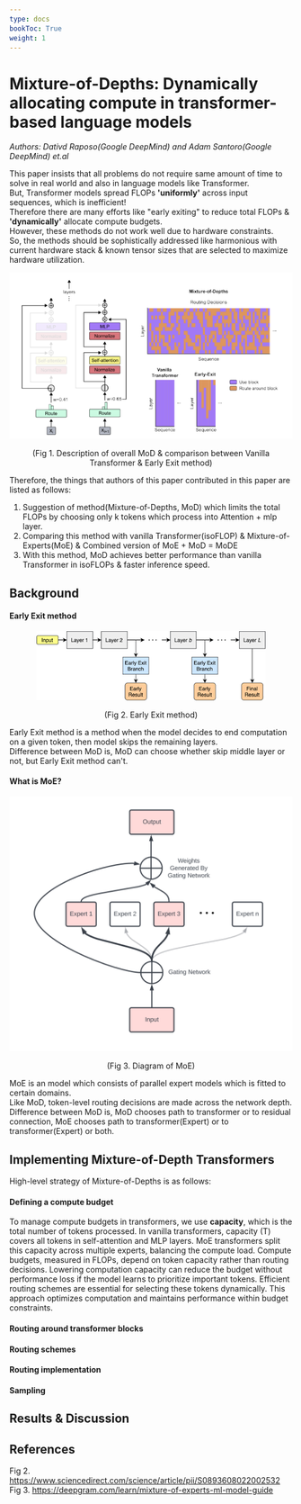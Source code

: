 ```yaml
---
type: docs
bookToc: True
weight: 1
---
```


# **Mixture-of-Depths: Dynamically allocating compute in transformer-based language models**
*Authors: Dativd Raposo(Google DeepMind) and Adam Santoro(Google DeepMind) et.al*


 This paper insists that all problems do not require same amount of time to solve in real world and also in language models like Transformer.  
But, Transformer models spread FLOPs **'uniformly'** across input sequences, which is inefficient!  
Therefore there are many efforts like "early exiting" to reduce total FLOPs & **'dynamically'** allocate compute budgets.  
However, these methods do not work well due to hardware constraints.  
So, the methods should be sophistically addressed like harmonious with current hardware stack & known tensor sizes that are selected to maximize hardware utilization.  

<p align="center">
    <img src=./Mixture-of-Depths.png> 
</p>

<p align="center">
    (Fig 1. Description of overall MoD & comparison between Vanilla Transformer & Early Exit method)
</p>
  
Therefore, the things that authors of this paper contributed in this paper are listed as follows:  

1. Suggestion of method(Mixture-of-Depths, MoD) which limits the total FLOPs by choosing only k tokens which process into Attention + mlp layer.
2. Comparing this method with vanilla Transformer(isoFLOP) &  Mixture-of-Experts(MoE) & Combined version of MoE + MoD = MoDE
3. With this method, MoD achieves better performance than vanilla Transformer in isoFLOPs & faster inference speed.

## **Background**

#### Early Exit method

<p align="center">
    <img src=./earlyexit.png> 
</p>
<p align="center">
    (Fig 2. Early Exit method)
</p>

Early Exit method is a method when the model decides to end computation on a given token, then model skips the remaining layers.  
Difference between MoD is, MoD can choose whether skip middle layer or not, but Early Exit method can't.

#### What is MoE?

<p align="center">
    <img src=./moe.png> 
</p>
<p align="center">
    (Fig 3. Diagram of MoE)
</p>

MoE is an model which consists of parallel expert models which is fitted to certain domains.  
Like MoD, token-level routing decisions are made across the network depth.  
Difference between MoD is, MoD chooses path to transformer or to residual connection, MoE chooses path to transformer(Expert) or to transformer(Expert) or both.

## **Implementing Mixture-of-Depth Transformers**

High-level strategy of Mixture-of-Depths is as follows:

#### **Defining a compute budget**

To manage compute budgets in transformers, we use **capacity**, which is the total number of tokens processed. In vanilla transformers, capacity (T) covers all tokens in self-attention and MLP layers. MoE transformers split this capacity across multiple experts, balancing the compute load. Compute budgets, measured in FLOPs, depend on token capacity rather than routing decisions. Lowering computation capacity can reduce the budget without performance loss if the model learns to prioritize important tokens. Efficient routing schemes are essential for selecting these tokens dynamically. This approach optimizes computation and maintains performance within budget constraints.

#### **Routing around transformer blocks**

#### **Routing schemes**

#### **Routing implementation**

#### **Sampling**

## **Results & Discussion**

## **References**

Fig 2. https://www.sciencedirect.com/science/article/pii/S0893608022002532  
Fig 3. https://deepgram.com/learn/mixture-of-experts-ml-model-guide  
